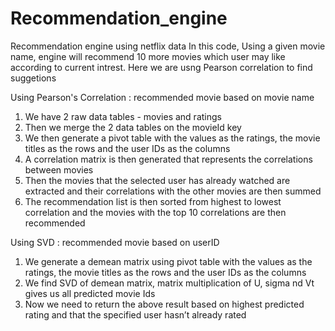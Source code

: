 # Recommendation_engine
Recommendation engine using netflix data
In this code, Using a given movie name, engine will recommend 10 more movies which user may like according to current intrest. Here we are usng Pearson correlation to find suggetions

Using Pearson's Correlation : recommended movie based on movie name 
1. We have 2 raw data tables - movies and ratings
2. Then we merge the 2 data tables on the movieId key 
3. We then generate a pivot table with the values as the ratings, the movie titles as the rows and the user IDs as the columns
4. A correlation matrix is then generated that represents the correlations between movies
5. Then the movies that the selected user has already watched are extracted and their correlations with the other movies are then summed
6. The recommendation list is then sorted from highest to lowest correlation and the movies with the top 10 correlations are then recommended

Using SVD : recommended movie based on userID
1. We generate a demean matrix using pivot table with the values as the ratings, the movie titles as the rows and the user IDs as the columns
2. We find SVD of demean matrix, matrix multiplication of U, sigma nd Vt gives us all predicted movie Ids
3. Now we need to return the above result based on  highest predicted rating  and that the specified user hasn’t already rated


